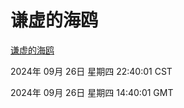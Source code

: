 # 谦虚的海鸥
[谦虚的海鸥](http://219.139.198.207:56308/qxdho/course/base/hotlink/index.php)

2024年 09月 26日 星期四 22:40:01 CST

2024年 09月 26日 星期四 14:40:01 GMT
